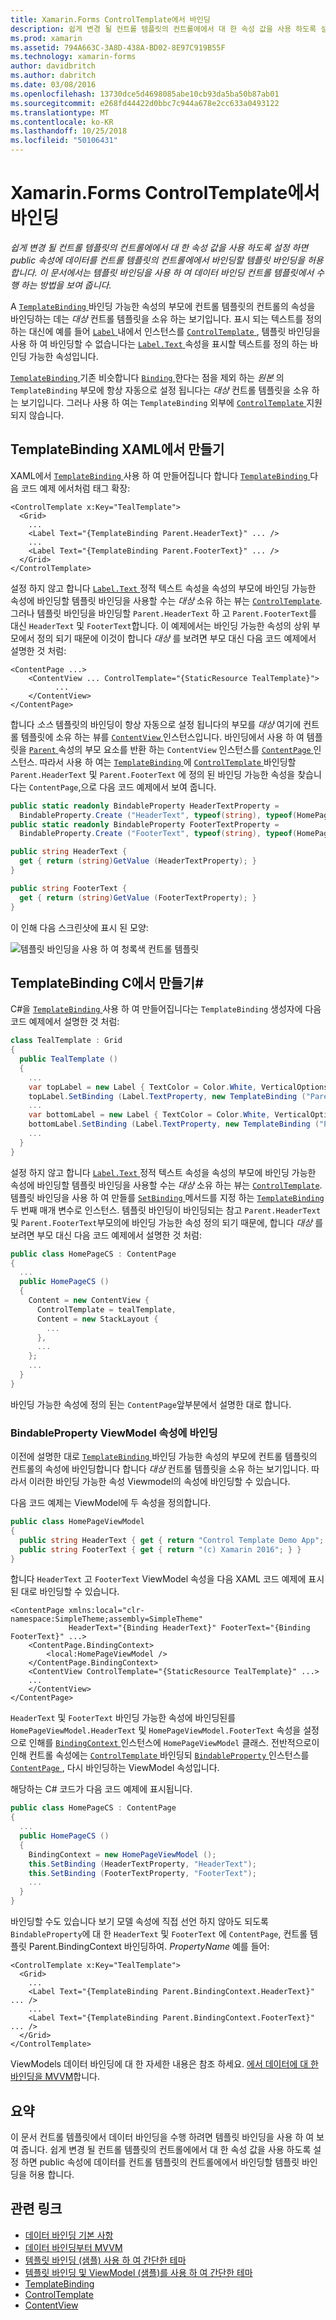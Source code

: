 ```yaml
---
title: Xamarin.Forms ControlTemplate에서 바인딩
description: 쉽게 변경 될 컨트롤 템플릿의 컨트롤에에서 대 한 속성 값을 사용 하도록 설정 하면 public 속성에 데이터를 컨트롤 템플릿의 컨트롤에에서 바인딩할 템플릿 바인딩을 허용 합니다. 이 문서에서는 템플릿 바인딩을 사용 하 여 데이터 바인딩 컨트롤 템플릿에서 수행 하는 방법을 보여 줍니다.
ms.prod: xamarin
ms.assetid: 794A663C-3A8D-438A-BD02-8E97C919B55F
ms.technology: xamarin-forms
author: davidbritch
ms.author: dabritch
ms.date: 03/08/2016
ms.openlocfilehash: 13730dce5d4698085abe10cb93da5ba50b87ab01
ms.sourcegitcommit: e268fd44422d0bbc7c944a678e2cc633a0493122
ms.translationtype: MT
ms.contentlocale: ko-KR
ms.lasthandoff: 10/25/2018
ms.locfileid: "50106431"
---
```

# <a name="binding-from-a-xamarinforms-controltemplate"></a>Xamarin.Forms ControlTemplate에서 바인딩

_쉽게 변경 될 컨트롤 템플릿의 컨트롤에에서 대 한 속성 값을 사용 하도록 설정 하면 public 속성에 데이터를 컨트롤 템플릿의 컨트롤에에서 바인딩할 템플릿 바인딩을 허용 합니다. 이 문서에서는 템플릿 바인딩을 사용 하 여 데이터 바인딩 컨트롤 템플릿에서 수행 하는 방법을 보여 줍니다._

A [ `TemplateBinding` ](xref:Xamarin.Forms.TemplateBinding) 바인딩 가능한 속성의 부모에 컨트롤 템플릿의 컨트롤의 속성을 바인딩하는 데는 *대상* 컨트롤 템플릿을 소유 하는 보기입니다. 표시 되는 텍스트를 정의 하는 대신에 예를 들어 [ `Label` ](xref:Xamarin.Forms.Label) 내에서 인스턴스를 [ `ControlTemplate` ](xref:Xamarin.Forms.ControlTemplate), 템플릿 바인딩을 사용 하 여 바인딩할 수 없습니다는 [ `Label.Text` ](xref:Xamarin.Forms.Label.Text) 속성을 표시할 텍스트를 정의 하는 바인딩 가능한 속성입니다.

[ `TemplateBinding` ](xref:Xamarin.Forms.TemplateBinding) 기존 비슷합니다 [ `Binding` ](xref:Xamarin.Forms.Binding)한다는 점을 제외 하는 *원본* 의 `TemplateBinding` 부모에 항상 자동으로 설정 됩니다는 *대상* 컨트롤 템플릿을 소유 하는 보기입니다. 그러나 사용 하 여는 `TemplateBinding` 외부에 [ `ControlTemplate` ](xref:Xamarin.Forms.ControlTemplate) 지원 되지 않습니다.

## <a name="creating-a-templatebinding-in-xaml"></a>TemplateBinding XAML에서 만들기

XAML에서 [ `TemplateBinding` ](xref:Xamarin.Forms.TemplateBinding) 사용 하 여 만들어집니다 합니다 [ `TemplateBinding` ](xref:Xamarin.Forms.Xaml.TemplateBindingExtension) 다음 코드 예제 에서처럼 태그 확장:

```xaml
<ControlTemplate x:Key="TealTemplate">
  <Grid>
    ...
    <Label Text="{TemplateBinding Parent.HeaderText}" ... />
    ...
    <Label Text="{TemplateBinding Parent.FooterText}" ... />
  </Grid>
</ControlTemplate>
```

설정 하지 않고 합니다 [ `Label.Text` ](xref:Xamarin.Forms.Label.Text) 정적 텍스트 속성을 속성의 부모에 바인딩 가능한 속성에 바인딩할 템플릿 바인딩을 사용할 수는 *대상* 소유 하는 뷰는 [ `ControlTemplate`](xref:Xamarin.Forms.ControlTemplate). 그러나 템플릿 바인딩을 바인딩할 `Parent.HeaderText` 하 고 `Parent.FooterText`를 대신 `HeaderText` 및 `FooterText`합니다. 이 예제에서는 바인딩 가능한 속성의 상위 부모에서 정의 되기 때문에 이것이 합니다 *대상* 를 보려면 부모 대신 다음 코드 예제에서 설명한 것 처럼:

```xaml
<ContentPage ...>
    <ContentView ... ControlTemplate="{StaticResource TealTemplate}">
          ...
    </ContentView>
</ContentPage>
```

합니다 *소스* 템플릿의 바인딩이 항상 자동으로 설정 됩니다의 부모를 *대상* 여기에 컨트롤 템플릿에 소유 하는 뷰를 [ `ContentView` ](xref:Xamarin.Forms.ContentView) 인스턴스입니다. 바인딩에서 사용 하 여 템플릿을 [ `Parent` ](xref:Xamarin.Forms.Element.Parent) 속성의 부모 요소를 반환 하는 `ContentView` 인스턴스를 [ `ContentPage` ](xref:Xamarin.Forms.ContentPage) 인스턴스. 따라서 사용 하 여는 [ `TemplateBinding` ](xref:Xamarin.Forms.TemplateBinding) 에 [ `ControlTemplate` ](xref:Xamarin.Forms.ControlTemplate) 바인딩할 `Parent.HeaderText` 및 `Parent.FooterText` 에 정의 된 바인딩 가능한 속성을 찾습니다는 `ContentPage`,으로 다음 코드 예제에서 보여 줍니다.

```csharp
public static readonly BindableProperty HeaderTextProperty =
  BindableProperty.Create ("HeaderText", typeof(string), typeof(HomePage), "Control Template Demo App");
public static readonly BindableProperty FooterTextProperty =
  BindableProperty.Create ("FooterText", typeof(string), typeof(HomePage), "(c) Xamarin 2016");

public string HeaderText {
  get { return (string)GetValue (HeaderTextProperty); }
}

public string FooterText {
  get { return (string)GetValue (FooterTextProperty); }
}
```

이 인해 다음 스크린샷에 표시 된 모양:

![](template-binding-images/teal-theme.png "템플릿 바인딩을 사용 하 여 청록색 컨트롤 템플릿")

## <a name="creating-a-templatebinding-in-c35"></a>TemplateBinding C에서 만들기&#35;

C#을 [ `TemplateBinding` ](xref:Xamarin.Forms.TemplateBinding) 사용 하 여 만들어집니다는 `TemplateBinding` 생성자에 다음 코드 예제에서 설명한 것 처럼:

```csharp
class TealTemplate : Grid
{
  public TealTemplate ()
  {
    ...
    var topLabel = new Label { TextColor = Color.White, VerticalOptions = LayoutOptions.Center };
    topLabel.SetBinding (Label.TextProperty, new TemplateBinding ("Parent.HeaderText"));
    ...
    var bottomLabel = new Label { TextColor = Color.White, VerticalOptions = LayoutOptions.Center };
    bottomLabel.SetBinding (Label.TextProperty, new TemplateBinding ("Parent.FooterText"));
    ...
  }
}
```

설정 하지 않고 합니다 [ `Label.Text` ](xref:Xamarin.Forms.Label.Text) 정적 텍스트 속성을 속성의 부모에 바인딩 가능한 속성에 바인딩할 템플릿 바인딩을 사용할 수는 *대상* 소유 하는 뷰는 [ `ControlTemplate`](xref:Xamarin.Forms.ControlTemplate). 템플릿 바인딩을 사용 하 여 만들를 [ `SetBinding` ](xref:Xamarin.Forms.BindableObject.SetBinding(Xamarin.Forms.BindableProperty,Xamarin.Forms.BindingBase)) 메서드를 지정 하는 [ `TemplateBinding` ](xref:Xamarin.Forms.TemplateBinding) 두 번째 매개 변수로 인스턴스. 템플릿 바인딩이 바인딩되는 참고 `Parent.HeaderText` 및 `Parent.FooterText`부모의에 바인딩 가능한 속성 정의 되기 때문에, 합니다 *대상* 를 보려면 부모 대신 다음 코드 예제에서 설명한 것 처럼:

```csharp
public class HomePageCS : ContentPage
{
  ...
  public HomePageCS ()
  {
    Content = new ContentView {
      ControlTemplate = tealTemplate,
      Content = new StackLayout {
        ...
      },
      ...
    };
    ...
  }
}
```

바인딩 가능한 속성에 정의 된는 `ContentPage`앞부분에서 설명한 대로 합니다.

### <a name="binding-a-bindableproperty-to-a-viewmodel-property"></a>BindableProperty ViewModel 속성에 바인딩

이전에 설명한 대로 [ `TemplateBinding` ](xref:Xamarin.Forms.TemplateBinding) 바인딩 가능한 속성의 부모에 컨트롤 템플릿의 컨트롤의 속성에 바인딩합니다 합니다 *대상* 컨트롤 템플릿을 소유 하는 보기입니다. 따라서 이러한 바인딩 가능한 속성 Viewmodel의 속성에 바인딩할 수 있습니다.

다음 코드 예제는 ViewModel에 두 속성을 정의합니다.

```csharp
public class HomePageViewModel
{
  public string HeaderText { get { return "Control Template Demo App"; } }
  public string FooterText { get { return "(c) Xamarin 2016"; } }
}
```

합니다 `HeaderText` 고 `FooterText` ViewModel 속성을 다음 XAML 코드 예제에 표시 된 대로 바인딩할 수 있습니다.

```xaml
<ContentPage xmlns:local="clr-namespace:SimpleTheme;assembly=SimpleTheme"
             HeaderText="{Binding HeaderText}" FooterText="{Binding FooterText}" ...>
    <ContentPage.BindingContext>
        <local:HomePageViewModel />
    </ContentPage.BindingContext>
    <ContentView ControlTemplate="{StaticResource TealTemplate}" ...>
    ...
    </ContentView>
</ContentPage>
```

`HeaderText` 및 `FooterText` 바인딩 가능한 속성에 바인딩된를 `HomePageViewModel.HeaderText` 및 `HomePageViewModel.FooterText` 속성을 설정으로 인해를 [ `BindingContext` ](xref:Xamarin.Forms.BindableObject.BindingContext) 인스턴스에 `HomePageViewModel` 클래스. 전반적으로이 인해 컨트롤 속성에는 [ `ControlTemplate` ](xref:Xamarin.Forms.ControlTemplate) 바인딩되 [ `BindableProperty` ](xref:Xamarin.Forms.BindableProperty) 인스턴스를 [ `ContentPage` ](xref:Xamarin.Forms.ContentPage), 다시 바인딩하는 ViewModel 속성입니다.

해당하는 C# 코드가 다음 코드 예제에 표시됩니다.

```csharp
public class HomePageCS : ContentPage
{
  ...
  public HomePageCS ()
  {
    BindingContext = new HomePageViewModel ();
    this.SetBinding (HeaderTextProperty, "HeaderText");
    this.SetBinding (FooterTextProperty, "FooterText");
    ...
  }
}
```

바인딩할 수도 있습니다 보기 모델 속성에 직접 선언 하지 않아도 되도록 `BindableProperty`에 대 한 `HeaderText` 및 `FooterText` 에 `ContentPage`, 컨트롤 템플릿 Parent.BindingContext 바인딩하여. _PropertyName_ 예를 들어:

```xaml
<ControlTemplate x:Key="TealTemplate">
  <Grid>
    ...
    <Label Text="{TemplateBinding Parent.BindingContext.HeaderText}" ... />
    ...
    <Label Text="{TemplateBinding Parent.BindingContext.FooterText}" ... />
  </Grid>
</ControlTemplate>
```

ViewModels 데이터 바인딩에 대 한 자세한 내용은 참조 하세요. [에서 데이터에 대 한 바인딩을 MVVM](~/xamarin-forms/xaml/xaml-basics/data-bindings-to-mvvm.md)합니다.

## <a name="summary"></a>요약

이 문서 컨트롤 템플릿에서 데이터 바인딩을 수행 하려면 템플릿 바인딩을 사용 하 여 보여 줍니다. 쉽게 변경 될 컨트롤 템플릿의 컨트롤에에서 대 한 속성 값을 사용 하도록 설정 하면 public 속성에 데이터를 컨트롤 템플릿의 컨트롤에에서 바인딩할 템플릿 바인딩을 허용 합니다.

## <a name="related-links"></a>관련 링크

- [데이터 바인딩 기본 사항](~/xamarin-forms/xaml/xaml-basics/data-binding-basics.md)
- [데이터 바인딩부터 MVVM](~/xamarin-forms/xaml/xaml-basics/data-bindings-to-mvvm.md)
- [템플릿 바인딩 (샘플) 사용 하 여 간단한 테마](https://developer.xamarin.com/samples/xamarin-forms/templates/controltemplates/simplethemewithtemplatebinding/)
- [템플릿 바인딩 및 ViewModel (샘플)를 사용 하 여 간단한 테마](https://developer.xamarin.com/samples/xamarin-forms/templates/controltemplates/simplethemewithtemplatebindingandviewmodel/)
- [TemplateBinding](xref:Xamarin.Forms.TemplateBinding)
- [ControlTemplate](xref:Xamarin.Forms.ControlTemplate)
- [ContentView](xref:Xamarin.Forms.ContentView)
